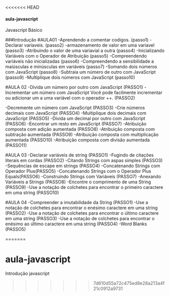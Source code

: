 <<<<<<< HEAD
#### aula-javascript
Javascript Básico

###Introdução
 #AULA01
-Aprendendo a comentar codigos. (passo1)
-Declarar variaveis. (passo2)
-armazenamento de valor em uma variavel (passo3)
-Atribuindo o valor de uma variavial a outra (passo4)
-Inicializando Variáveis ​​com o Operador de Atribuição  (passo5)
-Compreendendo variáveis ​​não inicializadas (passo6)
-Compreendendo a sensibilidade a maiúsculas e minúsculas em variáveis (passo7)
-Somando dois números com JavaScript (passo8)
-Subtraia um número de outro com JavaScript (passo9)
-Multiplique dois números com JavaScript (passo10)

#AULA 02
-Divida um número por outro com JavaScript (PASSO1)
-Incrementar um número com JavaScript 
Você pode facilmente incrementar ou adicionar um a uma variável com o operador ++. (PASSO2)

-Decremente um número com JavaScript (PASSO3)
-Crie números decimais com JavaScript (PASSO4)
-Multiplique dois decimais com JavaScript (PASSO5)
-Divida um decimal por outro com JavaScript (PASSO6)
-Encontrar um resto em JavaScript (PASSO7)
-Atribuição composta com adição aumentada (PASSO8)
-Atribuição composta com subtração aumentada (PASSO9) 
-Atribuição composta com multiplicação aumentada (PASSO10)
-Atribuição composta com divisão aumentada (PASSO11)

#AULA 03
-Declarar variáveis ​​de string (PASSO1)
-Fugindo de citações literais em cordas (PASSO2)
-Citando Strings com aspas simples (PASSO3)
-Sequências de escape em strings (PASSO4)
-Concatenando Strings com Operador Plus(PASSO5)
-Concatenando Strings com o Operador Plus Equals(PASSO6)
-Construindo Strings com Variáveis (PASSO7)
-Anexando Variáveis ​​a Strings (PASSO8)
-Encontre o comprimento de uma String (PASSO9)
-Use a notação de colchetes para encontrar o primeiro caractere em uma string (PASSO10)

#AULA 04
-Compreender a imutabilidade da String (PASSO1) 
-Use a notação de colchetes para encontrar o enésimo caractere em uma string (PASSO2)
-Use a notação de colchetes para encontrar o último caractere em uma string (PASSO3)
-Use a notação de colchetes para encontrar o enésimo ao último caractere em uma string (PASSO4)
-Word Blanks (PASSO5)


=======
# aula-javascript
Introdução javascript
>>>>>>> 7d610d55a72c475ed8e28a213a4f21c0912a9731
